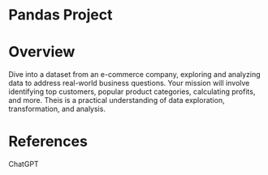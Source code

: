 # Pandas Project

# Overview

Dive into a dataset from an e-commerce company, exploring and analyzing data to address real-world business questions. Your mission will involve identifying top customers, popular product categories, calculating profits, and more. Theis is a practical understanding of data exploration, transformation, and analysis.

# References
ChatGPT

